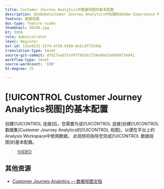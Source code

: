 ```yaml
---
title: Customer Journey Analytics中数据视图的基本配置
description: 在AdobeCustomer Journey Analytics中创建到Adobe Experience Platform中数据集的连接后，您需要为该连接创建数据视图，以便在平台上的Analysis Workspace中使用数据。 此视频将指导您完成数据视图的基本配置。
feature: 数据视图
doc-type: feature video
thumbnail: 30186.jpg
kt: 3958
role: Administrator
level: Beginner
exl-id: 132e8131-1574-4728-9108-8e5cdff3145e
translation-type: tm+mt
source-git-commit: dfd17aab3faf67f9d1b1739ed8e1da6809734941
workflow-type: tm+mt
source-wordcount: '139'
ht-degree: 2%

---
```


# [!UICONTROL Customer Journey Analytics视图]的基本配置

创建[!UICONTROL 连接]后，您需要为该[!UICONTROL 连接]创建[!UICONTROL 数据集]Customer Journey Analytics的[!UICONTROL 视图]，以便在平台上的Analysis Workspace中使用数据。 此视频将指导您完成[!UICONTROL 数据视图]的基本配置。

>[!VIDEO](https://video.tv.adobe.com/v/30186/?quality=12&enable10seconds=on&speedcontrol=on)

## 其他资源

* [Customer Journey Analytics — 数据视图文档](https://experienceleague.adobe.com/docs/analytics-platform/using/cja-dataviews/create-dataview.html)
